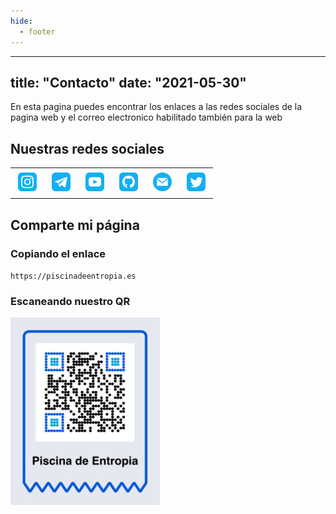 ```yaml
---
hide:
  - footer
---
```

---
title: "Contacto"
date: "2021-05-30"
---

En esta pagina puedes encontrar los enlaces a las redes sociales de la pagina web y el correo electronico habilitado también para la web 

## Nuestras redes sociales

<table><tbody><tr><td><a href="https://instagram.com/piscinadeentropia_oficial"><img class="aligncenter" style="margin: 5px;" src="../images/social_icons/instagram_icon.png" alt="Instagram" width="30" height="30"></a></td><td><a href="https://t.me/piscinadeentropia"><img class="aligncenter" style="margin: 5px;" src="../images/social_icons/telegram_icon.png" alt="Telegram" width="30" height="30"></a></td><td><a href="https://www.youtube.com/@piscinadeentropia"><img class="aligncenter" style="margin: 5px;" src="../images/social_icons/youtube_icon.png" alt="YouTube" width="30" height="30"></a></td><td><a href="https://github.com/isaaker"><img class="aligncenter" style="margin: 5px;" src="../images/social_icons/github_icon.png" alt="Github" width="30" height="30"></a></td><td><a href="mailto:isaaker@piscinadeentropia.es"><img class="aligncenter" style="margin: 5px;" src="../images/social_icons/email_icon.png" alt="Mail" width="30" height="30"></a></td><td><a href="https://twitter.com/piscinaentropia"><img class="aligncenter" style="margin: 5px;" src="../images/social_icons/twitter_icon.png" alt="Twitter" width="30" height="30"></a></td></tr></tbody></table>

## Comparte mi página

### Copiando el enlace

`https://piscinadeentropia.es`

### Escaneando nuestro QR 

![](../images/ticket_qr.jpeg)
